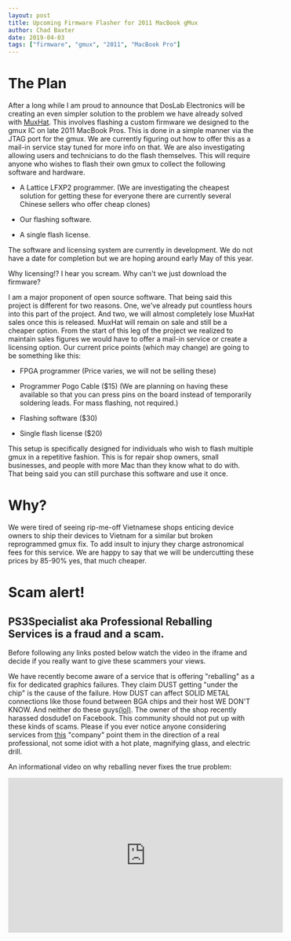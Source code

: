 ```yaml
---
layout: post
title: Upcoming Firmware Flasher for 2011 MacBook gMux
author: Chad Baxter
date: 2019-04-03
tags: ["firmware", "gmux", "2011", "MacBook Pro"]
---
```


# The Plan

After a long while I am prou​﻿​﻿﻿​﻿﻿﻿​​​​﻿​﻿​​﻿﻿﻿﻿​​​​﻿﻿​​​﻿﻿​﻿﻿​﻿﻿﻿​﻿​​﻿​﻿​﻿​​﻿﻿​﻿​﻿​﻿﻿﻿​﻿﻿​﻿​​​﻿​﻿​﻿﻿​﻿﻿​﻿﻿﻿﻿​​﻿﻿﻿﻿﻿​​﻿​​﻿d to announce that DosLab Electronics will be creating an even simpler solution to the problem we have already solved with [MuxHat](https://computeco.de/MuxHat). This involves flashing a custom firmware we designed to the gmux IC on late 2011 MacBook Pros. This is done in a simple manner via the JTAG port for the gmux. We are currently figuring out how to offer this as a mail-in servic​﻿​﻿﻿​﻿﻿﻿​​​​﻿​﻿​​﻿﻿﻿﻿​​​​﻿﻿​​​﻿﻿​﻿﻿​﻿﻿﻿​﻿​​﻿​﻿​﻿​​﻿﻿​﻿​﻿​﻿﻿﻿​﻿﻿​﻿​​​﻿​﻿​﻿﻿​﻿﻿​﻿﻿﻿﻿​​﻿﻿﻿﻿﻿​​﻿​​﻿e stay tuned for more info on that. We are also investigating allowing users and technicians to do the flash themselves. This will require anyone who wishes to flash their own gmux to collect the following software and hardware.

- A Lattice LFXP2 programmer. (We ar​﻿​﻿﻿​﻿﻿﻿​​​​﻿​﻿​​﻿﻿﻿﻿​​​​﻿﻿​​​﻿﻿​﻿﻿​﻿﻿﻿​﻿​​﻿​﻿​﻿​​﻿﻿​﻿​﻿​﻿﻿﻿​﻿﻿​﻿​​​﻿​﻿​﻿﻿​﻿﻿​﻿﻿﻿﻿​​﻿﻿﻿﻿﻿​​﻿​​﻿e investigating the cheapest solution for getting these for everyone there are currently several Chinese sellers who offer cheap clones)

- Our flashing software.

- A single flash license.

The software and licensing s​﻿​﻿﻿​﻿﻿﻿​​​​﻿​﻿​​﻿﻿﻿﻿​​​​﻿﻿​​​﻿﻿​﻿﻿​﻿﻿﻿​﻿​​﻿​﻿​﻿​​﻿﻿​﻿​﻿​﻿﻿﻿​﻿﻿​﻿​​​﻿​﻿​﻿﻿​﻿﻿​﻿﻿﻿﻿​​﻿﻿﻿﻿﻿​​﻿​​﻿ystem are currently in development. We do not have a date for completion but we are hoping around early May of this year.

Why licensing!? I hear you scream. Why can't we just download the firmware?

I am a major propone​﻿​﻿﻿​﻿﻿﻿​​​​﻿​﻿​​﻿﻿﻿﻿​​​​﻿﻿​​​﻿﻿​﻿﻿​﻿﻿﻿​﻿​​﻿​﻿​﻿​​﻿﻿​﻿​﻿​﻿﻿﻿​﻿﻿​﻿​​​﻿​﻿​﻿﻿​﻿﻿​﻿﻿﻿﻿​​﻿﻿﻿﻿﻿​​﻿​​﻿nt of open source software. That being said this project is different for two reasons. One, we've already put countless hours into this part of the project. And two, we will almost completely lose MuxHat sales once this is released. MuxHat will remain on sale and still be a cheaper option. From the start of this leg of the project we realized to maintain sales figures w​﻿​﻿﻿​﻿﻿﻿​​​​﻿​﻿​​﻿﻿﻿﻿​​​​﻿﻿​​​﻿﻿​﻿﻿​﻿﻿﻿​﻿​​﻿​﻿​﻿​​﻿﻿​﻿​﻿​﻿﻿﻿​﻿﻿​﻿​​​﻿​﻿​﻿﻿​﻿﻿​﻿﻿﻿﻿​​﻿﻿﻿﻿﻿​​﻿​​﻿e would have to offer a mail-in service or create a licensing option. Our current price points (which may change) are going to be something like this:

- FPGA programmer (Price varies, we will not be selling these)

- Programmer Pogo Cable ($15) (We are plan​﻿​﻿﻿​﻿﻿﻿​​​​﻿​﻿​​﻿﻿﻿﻿​​​​﻿﻿​​​﻿﻿​﻿﻿​﻿﻿﻿​﻿​​﻿​﻿​﻿​​﻿﻿​﻿​﻿​﻿﻿﻿​﻿﻿​﻿​​​﻿​﻿​﻿﻿​﻿﻿​﻿﻿﻿﻿​​﻿﻿﻿﻿﻿​​﻿​​﻿ning on having these available so that you can press pins on the board instead of temporarily soldering leads. For mass flashing, not required.)

- Flashing software ($30)

- Single flash license ($20)

This setup is specifically designed for individuals who wish to flash multiple gmux in a repetitive fashion. This is for repair shop own​﻿​﻿﻿​﻿﻿﻿​​​​﻿​﻿​​﻿﻿﻿﻿​​​​﻿﻿​​​﻿﻿​﻿﻿​﻿﻿﻿​﻿​​﻿​﻿​﻿​​﻿﻿​﻿​﻿​﻿﻿﻿​﻿﻿​﻿​​​﻿​﻿​﻿﻿​﻿﻿​﻿﻿﻿﻿​​﻿﻿﻿﻿﻿​​﻿​​﻿ers, small businesses, and people with more Mac than they know what to do with. That being said you can still purchase this software and use it once.

# Why?

We were tired of seeing rip-me-off Vietnamese shops enticing device owners to ship their devices to Vietnam for a similar but broken reprogrammed gmux fix. To ad​﻿​﻿﻿​﻿﻿﻿​​​​﻿​﻿​​﻿﻿﻿﻿​​​​﻿﻿​​​﻿﻿​﻿﻿​﻿﻿﻿​﻿​​﻿​﻿​﻿​​﻿﻿​﻿​﻿​﻿﻿﻿​﻿﻿​﻿​​​﻿​﻿​﻿﻿​﻿﻿​﻿﻿﻿﻿​​﻿﻿﻿﻿﻿​​﻿​​﻿d insult to injury they charge astronomical fees for this service. We are happy to say that we will be undercutting these prices by 85-90% yes, that much cheaper.

# Scam alert!

## PS3Specialist aka Profe​﻿​﻿﻿​﻿﻿﻿​​​​﻿​﻿​​﻿﻿﻿﻿​​​​﻿﻿​​​﻿﻿​﻿﻿​﻿﻿﻿​﻿​​﻿​﻿​﻿​​﻿﻿​﻿​﻿​﻿﻿﻿​﻿﻿​﻿​​​﻿​﻿​﻿﻿​﻿﻿​﻿﻿﻿﻿​​﻿﻿﻿﻿﻿​​﻿​​﻿ssional Reballing Services is a fraud and a scam.

Before foll​﻿​﻿﻿​﻿﻿﻿​​​​﻿​﻿​​﻿﻿﻿﻿​​​​﻿﻿​​​﻿﻿​﻿﻿​﻿﻿﻿​﻿​​﻿​﻿​﻿​​﻿﻿​﻿​﻿​﻿﻿﻿​﻿﻿​﻿​​​﻿​﻿​﻿﻿​﻿﻿​﻿﻿﻿﻿​​﻿﻿﻿﻿﻿​​﻿​​﻿owing any links posted below watch the video in the iframe and decide if you really want to give these scammers your views.

We have recently become aware of a service that is offering "reballing" as a fix for dedicated graphics failures. They claim DUST getting "under the chip" is ​﻿​﻿﻿​﻿﻿﻿​​​​﻿​﻿​​﻿﻿﻿﻿​​​​﻿﻿​​​﻿﻿​﻿﻿​﻿﻿﻿​﻿​​﻿​﻿​﻿​​﻿﻿​﻿​﻿​﻿﻿﻿​﻿﻿​﻿​​​﻿​﻿​﻿﻿​﻿﻿​﻿﻿﻿﻿​​﻿﻿﻿﻿﻿​​﻿​​﻿the cause of the failure. How DUST can affect SOLID METAL connections like those found between BGA chips and their host WE DON'T KNOW. And neither do these guys[(lol)](https://www.youtube.com/watch?v=Gmny86gll-c). The owner of the sh​﻿​﻿﻿​﻿﻿﻿​​​​﻿​﻿​​﻿﻿﻿﻿​​​​﻿﻿​​​﻿﻿​﻿﻿​﻿﻿﻿​﻿​​﻿​﻿​﻿​​﻿﻿​﻿​﻿​﻿﻿﻿​﻿﻿​﻿​​​﻿​﻿​﻿﻿​﻿﻿​﻿﻿﻿﻿​​﻿﻿﻿﻿﻿​​﻿​​﻿op recently harassed dosdude1 on Facebook. This community should not put up with these kinds of scams. Please if you ever notice anyone considering services from [this](https://ps3specialist.com/) "company" point the​﻿​﻿﻿​﻿﻿﻿​​​​﻿​﻿​​﻿﻿﻿﻿​​​​﻿﻿​​​﻿﻿​﻿﻿​﻿﻿﻿​﻿​​﻿​﻿​﻿​​﻿﻿​﻿​﻿​﻿﻿﻿​﻿﻿​﻿​​​﻿​﻿​﻿﻿​﻿﻿​﻿﻿﻿﻿​​﻿﻿﻿﻿﻿​​﻿​​﻿m in the direction of a real professional, not some idiot with a hot plate, magnifying glass, and electric drill.

An informational video on why reballing n​﻿​﻿﻿​﻿﻿﻿​​​​﻿​﻿​​﻿﻿﻿﻿​​​​﻿﻿​​​﻿﻿​﻿﻿​﻿﻿﻿​﻿​​﻿​﻿​﻿​​﻿﻿​﻿​﻿​﻿﻿﻿​﻿﻿​﻿​​​﻿​﻿​﻿﻿​﻿﻿​﻿﻿﻿﻿​​﻿﻿﻿﻿﻿​​﻿​​﻿ever fixes the true problem:

<center><iframe width="560" height="315" src="https://www.youtube.com/embed/1AcEt073Uds" frameborder="0" allow="accelerometer; autoplay; encrypted-media; gyroscope; picture-in-picture" allowfullscreen></iframe></center>
